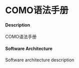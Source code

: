 # COMO语法手册

#### Description
COMO语法手册

#### Software Architecture
Software architecture description

